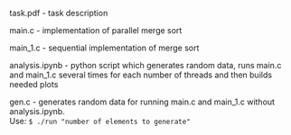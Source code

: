 task.pdf - task description

main.c - implementation of parallel merge sort

main_1.c - sequential implementation of merge sort

analysis.ipynb - python script which generates random data, runs main.c and main_1.c several times for each number of threads and then builds needed plots

gen.c - generates random data for running main.c and main_1.c without analysis.ipynb.  
Use: `$ ./run "number of elements to generate"`
